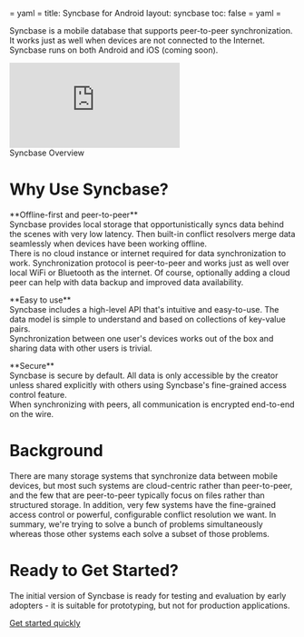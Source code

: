 = yaml =
title: Syncbase for Android
layout: syncbase
toc: false
= yaml =

Syncbase is a mobile database that supports peer-to-peer synchronization.
It works just as well when devices are not connected to the Internet.
Syncbase runs on both Android and iOS (coming soon).

<div class='embed-container'><iframe src='https://www.youtube.com/embed/2cHzd8pBYmU' frameborder='0' allowfullscreen></iframe></div>

<figcaption>Syncbase Overview</figcaption>

# Why Use Syncbase?

<div class="intro-detail intro-detail-offline">
<p>
**Offline-first and peer-to-peer**<br>
Syncbase provides local storage that opportunistically syncs data behind the
scenes with very low latency. Then built-in conflict resolvers merge data
seamlessly when devices have been working offline.
<br>
There is no cloud instance or internet required for data synchronization to work.
Synchronization protocol is peer-to-peer and works just as well over local WiFi
or Bluetooth as the internet. Of course, optionally adding a cloud peer can help
with data backup and improved data availability.
</p>
</div>

<div class="intro-detail intro-detail-codebase">
<p>
**Easy to use**<br>
Syncbase includes a high-level API that's intuitive and easy-to-use.
The data model is simple to understand and based on collections of
key-value pairs.<br>
Synchronization between one user's devices works out of the box and sharing
data with other users is trivial.
</p>
</div>

<div class="intro-detail intro-detail-security">
<p>
**Secure**<br>
Syncbase is secure by default. All data is only accessible by the creator unless
shared explicitly with others using Syncbase's fine-grained access control
feature.<br>
When synchronizing with peers, all communication is encrypted end-to-end on the
wire.
</p>
</div>

# Background

There are many storage systems that synchronize data between mobile devices, but
most such systems are cloud-centric rather than peer-to-peer, and the few that
are peer-to-peer typically focus on files rather than structured storage. In
addition, very few systems have the fine-grained access control or powerful,
configurable conflict resolution we want. In summary, we're trying to solve a
bunch of problems simultaneously whereas those other systems each solve a subset
of those problems.

# Ready to Get Started?

The initial version of Syncbase is ready for testing and evaluation by early
adopters - it is suitable for prototyping, but not for production applications.

<a href="/syncbase/quickstart.html" class="button-passive">
Get started quickly
</a>